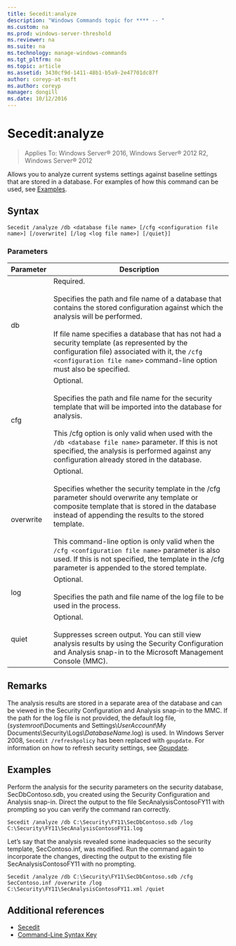 ```yaml
---
title: Secedit:analyze
description: "Windows Commands topic for **** -- "
ms.custom: na
ms.prod: windows-server-threshold
ms.reviewer: na
ms.suite: na
ms.technology: manage-windows-commands
ms.tgt_pltfrm: na
ms.topic: article
ms.assetid: 3430cf9d-1411-48b1-b5a9-2e47701dc87f
author: coreyp-at-msft
ms.author: coreyp
manager: dongill
ms.date: 10/12/2016
---
```


# Secedit:analyze

>Applies To: Windows Server&reg; 2016, Windows Server&reg; 2012 R2, Windows Server&reg; 2012

Allows you to analyze current systems settings against baseline settings that are stored in a database. For examples of how this command can be used, see [Examples](Secedit-analyze.md#BKMK_Examples).
## Syntax
```
Secedit /analyze /db <database file name> [/cfg <configuration file name>] [/overwrite] [/log <log file name>] [/quiet}]
```
### Parameters
|Parameter|Description|
|-------------|---------------|
|db|Required.<br /><br />Specifies the path and file name of a database that contains the stored configuration against which the analysis will be performed.<br /><br />If file name specifies a database that has not had a security template (as represented by the configuration file) associated with it, the `/cfg <configuration file name>` command-line option must also be specified.|
|cfg|Optional.<br /><br />Specifies the path and file name for the security template that will be imported into the database for analysis.<br /><br />This /cfg option is only valid when used with the `/db <database file name>` parameter. If this is not specified, the analysis is performed against any configuration already stored in the database.|
|overwrite|Optional.<br /><br />Specifies whether the security template in the /cfg parameter should overwrite any template or composite template that is stored in the database instead of appending the results to the stored template.<br /><br />This command-line option is only valid when the `/cfg <configuration file name>` parameter is also used. If this is not specified, the template in the /cfg parameter is appended to the stored template.|
|log|Optional.<br /><br />Specifies the path and file name of the log file to be used in the process.|
|quiet|Optional.<br /><br />Suppresses screen output. You can still view analysis results by using the Security Configuration and Analysis snap-in to the Microsoft Management Console (MMC).|
## Remarks
The analysis results are stored in a separate area of the database and can be viewed in the Security Configuration and Analysis snap-in to the MMC.
If the path for the log file is not provided, the default log file, (*systemroot*\Documents and Settings\\*UserAccount*\My Documents\Security\Logs\\*DatabaseName*.log) is used.
In Windows Server 2008, `Secedit /refreshpolicy` has been replaced with `gpupdate`. For information on how to refresh security settings, see [Gpupdate](Gpupdate.md).
## <a name="BKMK_Examples"></a>Examples
Perform the analysis for the security parameters on the security database, SecDbContoso.sdb, you created using the Security Configuration and Analysis snap-in. Direct the output to the file SecAnalysisContosoFY11 with prompting so you can verify the command ran correctly.
```
Secedit /analyze /db C:\Security\FY11\SecDbContoso.sdb /log C:\Security\FY11\SecAnalysisContosoFY11.log
```
Let’s say that the analysis revealed some inadequacies so the security template, SecContoso.inf, was modified. Run the command again to incorporate the changes, directing the output to the existing file SecAnalysisContosoFY11 with no prompting.
```
Secedit /analyze /db C:\Security\FY11\SecDbContoso.sdb /cfg SecContoso.inf /overwrite /log C:\Security\FY11\SecAnalysisContosoFY11.xml /quiet
```
## Additional references
-   [Secedit](Secedit.md)
-   [Command-Line Syntax Key](Command-Line-Syntax-Key.md)
